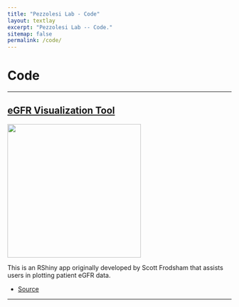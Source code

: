 ```yaml
---
title: "Pezzolesi Lab - Code"
layout: textlay
excerpt: "Pezzolesi Lab -- Code."
sitemap: false
permalink: /code/
---
```



# Code

---

## [eGFR Visualization Tool](https://github.com/PezzolesiLab/eGFR-Visualization-Tool)


<img src="{{ site.url }}{{ site.baseurl }}/images/codepic/egfrPlotter.png" style="width: 300px"> 

This is an RShiny app originally developed by Scott Frodsham that assists users in plotting patient eGFR data.

- <a href="https://github.com/PezzolesiLab/eGFR-Visualization-Tool"><i class='fab fa-github'></i> Source</a>

---
